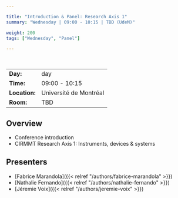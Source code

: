 ```yaml
---

title: "Introduction & Panel: Research Axis 1"
summary: "Wednesday | 09:00 - 10:15 | TBD (UdeM)"

weight: 200
tags: ["Wednesday", "Panel"]

---
```


<br>

| | |
| - | - |
| **Day:** | day |
| **Time:** | 09:00 - 10:15 |
| **Location:** | Université de Montréal |
| **Room:** | TBD |

## Overview

- Conference introduction
- CIRMMT Research Axis 1: Instruments, devices & systems

## Presenters

<!-- - [Louis-Xavier Buffoni]({{< relref "/authors/louis-xavier-buffoni" >}})
- [Thierry Dutoit]({{< relref "/authors/thierry-dutoit" >}}) -->
- [Fabrice Marandola]({{< relref "/authors/fabrice-marandola" >}})
- [Nathalie Fernando]({{< relref "/authors/nathalie-fernando" >}})
- [Jéremie Voix]({{< relref "/authors/jeremie-voix" >}})